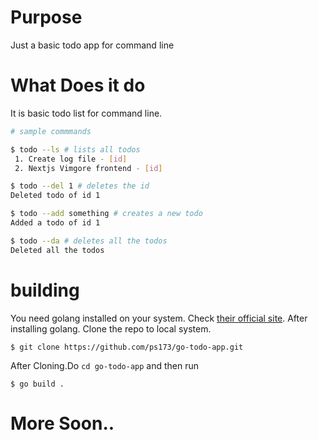 # Purpose

Just a basic todo app for command line

# What Does it do

It is basic todo list for command line.

```bash
# sample commmands

$ todo --ls # lists all todos
 1. Create log file - [id]
 2. Nextjs Vimgore frontend - [id]

$ todo --del 1 # deletes the id
Deleted todo of id 1

$ todo --add something # creates a new todo
Added a todo of id 1

$ todo --da # deletes all the todos
Deleted all the todos
```

# building

You need golang installed on your system. Check [their official site](https://golang.org/dl/).
After installing golang. Clone the repo to local system.
```
$ git clone https://github.com/ps173/go-todo-app.git
```
After Cloning.Do `cd go-todo-app` and then run 
```
$ go build .
```

# More Soon..
